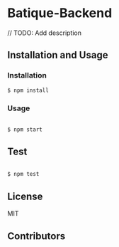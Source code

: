# Batique-Backend

// TODO: Add description

## Installation and Usage

### Installation

```bash
$ npm install
```

### Usage

```bash

$ npm start

```

## Test

```bash

$ npm test

```

## License

MIT

## Contributors

